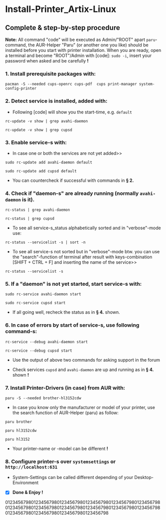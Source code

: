 # Install-Printer_Artix-Linux

## Complete & step-by-step procedure
**Note:** All command "code" will be executed as Admin/"ROOT" apart `paru`-command, the AUR-Helper "Paru" (or another one you like) should be installed before you start with printer installation. When you are ready, open a terminal and become "ROOT"/Admin with [code]: `sudo -i`, insert your password when asked and be carefully **!** 

### 1.  Install prerequisite packages with: 
```
pacman -S --needed cups-openrc cups-pdf  cups print-manager system-config-printer
```

### 2. Detect service is installed, added with:
- Following [code] will show you the start-time, e.g. `default`

```
rc-update -v show | grep avahi-daemon

rc-update -v show | grep cupsd
```
### 3. Enable service-s with:
- In case one or both the services are not yet added>>

```
sudo rc-update add avahi-daemon default

sudo rc-update add cupsd default
```
- You can countercheck if successful with commands in **§ 2.**

### 4. Check if "daemon-s" are already running (normally `avahi-daemon` is it).
```
rc-status | grep avahi-daemon

rc-status | grep cupsd
```
- To see all service-s_status alphabetically sorted and in "verbose"-mode use:
```
rc-status --servicelist -s | sort -n
```
- To see all service-s not sorted but in "verbose"-mode btw. you can use the "search"-function of terminal after result with keys-combination [SHIFT + CTRL + F] and inserting the name of the service>>

```
rc-status --servicelist -s
```

### 5. If a "daemon" is not yet started, start service-s with: 
```
sudo rc-service avahi-daemon start

sudo rc-service cupsd start
```
- If all going well, recheck the status as in **§ 4.** shown.

### 6. In case of errors by start of service-s, use following command-s:
```
rc-service --debug avahi-daemon start

rc-service --debug cupsd start
```
- Use the output of above two commands for asking support in the forum

- Check services `cupsd` and `avahi-daemon` are up and running as in **§ 4.** shown **!**
### 7. Install Printer-Drivers (in case) from AUR with:
```
paru -S --needed brother-hl3152cdw
```
- In case you know only the manufacturer or model of your printer, use the search function of AUR-Helper (paru) as follow:

```
paru brother

paru hl3152cdw

paru hl3152
```

- Your printer-name or -model can be different **!** 

### 8. Configure printer-s over `systemsettings` or `http://localhost:631`
- System-Settings can be called different depending of your Desktop-Environment


- [x] **Done & Enjoy !**

0123456798012345679801234567980123456798012345679801234567980123456798012345679801234567980123456798012345679801234567980123456798012345679801234567980123456798
